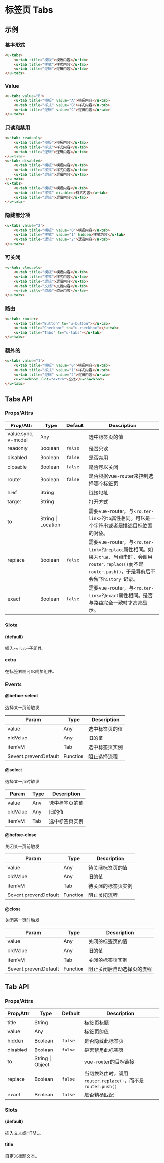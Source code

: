 # 标签页 Tabs

## 示例
### 基本形式

``` html
<u-tabs>
    <u-tab title="模板">模板内容</u-tab>
    <u-tab title="样式">样式内容</u-tab>
    <u-tab title="逻辑">逻辑内容</u-tab>
</u-tabs>
```

### Value

``` html
<u-tabs value="B">
    <u-tab title="模板" value="A">模板内容</u-tab>
    <u-tab title="样式" value="B">样式内容</u-tab>
    <u-tab title="逻辑" value="C">逻辑内容</u-tab>
</u-tabs>
```

### 只读和禁用

``` html
<u-tabs readonly>
    <u-tab title="模板">模板内容</u-tab>
    <u-tab title="样式">样式内容</u-tab>
    <u-tab title="逻辑">逻辑内容</u-tab>
</u-tabs>
<u-tabs disabled>
    <u-tab title="模板">模板内容</u-tab>
    <u-tab title="样式">样式内容</u-tab>
    <u-tab title="逻辑">逻辑内容</u-tab>
</u-tabs>
<u-tabs>
    <u-tab title="模板">模板内容</u-tab>
    <u-tab title="样式" disabled>样式内容</u-tab>
    <u-tab title="逻辑">逻辑内容</u-tab>
</u-tabs>
```

### 隐藏部分项

``` html
<u-tabs value="2">
    <u-tab title="模板" value="0">模板内容</u-tab>
    <u-tab title="样式" value="1" hidden>样式内容</u-tab>
    <u-tab title="逻辑" value="2">逻辑内容</u-tab>
</u-tabs>
```

### 可关闭

``` html
<u-tabs closable>
    <u-tab title="模板">模板内容</u-tab>
    <u-tab title="样式">样式内容</u-tab>
    <u-tab title="逻辑">逻辑内容</u-tab>
    <u-tab title="文档">文档内容</u-tab>
    <u-tab title="资源">资源内容</u-tab>
</u-tabs>
```


### 路由

``` html
<u-tabs router>
    <u-tab title="Button" to="u-button"></u-tab>
    <u-tab title="Checkbox" to="u-checkbox"></u-tab>
    <u-tab title="Tabs" to="u-tabs"></u-tab>
</u-tabs>
```

### 额外的

``` html
<u-tabs value="1">
    <u-tab title="模板" value="0">模板内容</u-tab>
    <u-tab title="样式" value="1">样式内容</u-tab>
    <u-tab title="逻辑" value="2">逻辑内容</u-tab>
    <u-checkbox slot="extra">全选</u-checkbox>
</u-tabs>
```

## Tabs API
### Props/Attrs

| Prop/Attr | Type | Default | Description |
| --------- | ---- | ------- | ----------- |
| value.sync, v-model | Any | | 选中标签页的值 |
| readonly | Boolean | `false` | 是否只读 |
| disabled | Boolean | `false` | 是否禁用 |
| closable | Boolean | `false` | 是否可以关闭 |
| router | Boolean | `false` | 是否根据vue-router来控制选择哪个标签页 |
| href | String |  | 链接地址 |
| target | String |  | 打开方式 |
| to | String \| Location |  | 需要vue-router，与`<router-link>`的`to`属性相同。可以是一个字符串或者是描述目标位置的对象。 |
| replace | Boolean | `false` | 需要vue-router，与`<router-link>`的`replace`属性相同。如果为`true`，当点击时，会调用`router.replace()`而不是`router.push()`，于是导航后不会留下`history `记录。 |
| exact | Boolean | `false` | 需要vue-router，与`<router-link>`的`exact`属性相同。是否与路由完全一致时才高亮显示。 |

### Slots

#### (default)

插入`<u-tab>`子组件。

#### extra

在标签右侧可以附加组件。

### Events

#### @before-select

选择某一页前触发

| Param | Type | Description |
| ----- | ---- | ----------- |
| value | Any | 选中标签页的值 |
| oldValue | Any | 旧的值 |
| itemVM | Tab | 选中标签页实例 |
| $event.preventDefault | Function | 阻止选择流程 |

#### @select

选择某一页时触发

| Param | Type | Description |
| ----- | ---- | ----------- |
| value | Any | 选中标签页的值 |
| oldValue | Any | 旧的值 |
| itemVM | Tab | 选中标签页实例 |

#### @before-close

关闭某一页前触发

| Param | Type | Description |
| ----- | ---- | ----------- |
| value | Any | 待关闭标签页的值 |
| oldValue | Any | 旧的值 |
| itemVM | Tab | 待关闭的标签页实例 |
| $event.preventDefault | Function | 阻止关闭流程 |

#### @close

关闭某一页时触发

| Param | Type | Description |
| ----- | ---- | ----------- |
| value | Any | 关闭的标签页的值 |
| oldValue | Any | 旧的值 |
| itemVM | Tab | 关闭的标签页实例 |
| $event.preventDefault | Function | 阻止关闭后自动选择页的流程 |

## Tab API
### Props/Attrs

| Prop/Attr | Type | Default | Description |
| --------- | ---- | ------- | ----------- |
| title | String | | 标签页标题 |
| value | Any | | 标签页的值 |
| hidden | Boolean | `false` | 是否隐藏此标签页 |
| disabled | Boolean | `false` | 是否禁用此标签页 |
| to | String \| Object | | vue-router的目标链接 |
| replace | Boolean | `false` | 当切换路由时，调用`router.replace()`，而不是`router.push()` |
| exact | Boolean | `false` | 是否精确匹配 |

### Slots

#### (default)

插入文本或HTML。

#### title

自定义标题文本。
